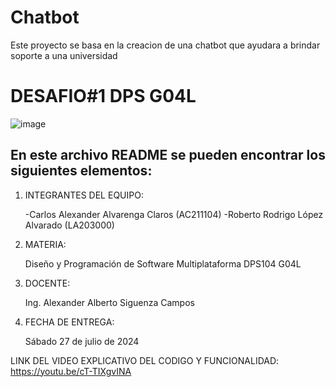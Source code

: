# Chatbot
Este proyecto se basa en la creacion de una chatbot que ayudara a brindar soporte a una universidad

# DESAFIO#1 DPS G04L
![image](https://user-images.githubusercontent.com/79995182/188522186-37932faa-4194-4c29-b288-f1530fa68e41.png)

 ## En este archivo README se pueden encontrar los siguientes elementos:

 1) INTEGRANTES DEL EQUIPO:

     -Carlos Alexander Alvarenga Claros (AC211104)
     -Roberto Rodrigo López Alvarado (LA203000)
     
 2) MATERIA:

     Diseño y Programación de Software Multiplataforma DPS104 G04L

 3) DOCENTE:

      Ing. Alexander Alberto Siguenza Campos

 4) FECHA DE ENTREGA:

      Sábado 27 de julio de 2024
      
 LINK DEL VIDEO EXPLICATIVO DEL CODIGO Y FUNCIONALIDAD:
 https://youtu.be/cT-TIXgvINA
